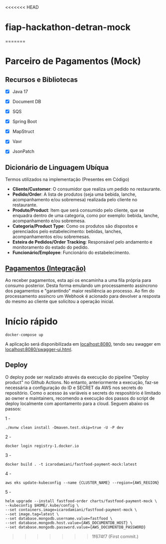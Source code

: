 <<<<<<< HEAD
# fiap-hackathon-detran-mock
=======
# Parceiro de Pagamentos (Mock)

## Recursos e Bibliotecas
- [x] Java 17
- [x] Document DB
- [x] SQS
- [x] Spring Boot
- [x] MapStruct
- [x] Vavr
- [x] JsonPatch


## Dicionário de Linguagem Ubíqua

Termos utilizados na implementação (Presentes em Código)

- **Cliente/Customer**: O consumidor que realiza um pedido no restaurante.
- **Pedido/Order**: A lista de produtos (seja uma bebida, lanche, acompanhamento e/ou sobremesa) realizada pelo cliente no restaurante.
- **Produto/Product**: Item que será consumido pelo cliente, que se enquadra dentro de uma categoria, como por exemplo: bebida, lanche, acompanhamento e/ou sobremesa.
- **Categoria/Product Type**: Como os produtos são dispostos e gerenciados pelo estabelecimento: bebidas, lanches, acompanhamentos e/ou sobremesas.
- **Esteira de Pedidos/Order Tracking**: Responsável pelo andamento e monitoramento do estado do pedido.
- **Funcionário/Employee**: Funcionário do estabelecimento.

## [Pagamentos (Integração)]([payment-mock-api](payment-mock-api))
Ao receber pagamentos, esta api os encaminha a uma fila própria para consumo posterior. Desta forma emulando um processamento assíncrono dos pagamentos e "garantindo" maior resiliência ao processo.
Ao fim do processamento assíncro um Webhook é acionado para devolver a resposta do mesmo ao cliente que solicitou a operação inicial.

# Início rápido

```shell 
docker-compose up
```

A aplicação será disponibilizada em [localhost:8080](http://localhost:8080), tendo seu swagger em [localhost:8080/swagger-ui.html](http://localhost:8080/swagger-ui.html).

## Deploy

O deploy pode ser realizado através da execução do pipeline "Deploy product" no Github Actions.
No entanto, anteriormente a execução, faz-se necessária a configuração do ID e SECRET da AWS nos secrets do repositório.
Como o acesso às variáveis e secrets do respositório é limitado ao owner e maintainers, recomendo a execução dos passos do script de deploy localmente com apontamento para a cloud.
Seguem abaixo os passos:

1 -
```
./mvnw clean install -Dmaven.test.skip=true -U -P dev
```
2 -
```
docker login registry-1.docker.io
```
3 -
```
docker build . -t icarodamiani/fastfood-payment-mock:latest
```
4 -
```
aws eks update-kubeconfig --name {CLUSTER_NAME} --region={AWS_REGION}
```
5 -
```
helm upgrade --install fastfood-order charts/fastfood-payment-mock \
--kubeconfig $HOME/.kube/config \
--set containers.image=icarodamiani/fastfood-payment-mock \
--set image.tag=latest \
--set database.mongodb.username.value=fastfood \
--set database.mongodb.host.value={AWS_DOCUMENTDB_HOST} \
--set database.mongodb.password.value={AWS_DOCUMENTDB_PASSWORD}
```
>>>>>>> 1f674f7 (First commit.)
